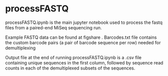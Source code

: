 # processFASTQ

processFASTQ.ipynb is the main jupyter notebook used to process the fastq files from a paired-end MiSeq sequencing run.

Example FASTQ data can be found at figshare <insert link>.
  Barcodes.txt file contains the custom barcode pairs (a pair of barcode sequence per row) needed for demultiplexing
  
Output file at the end of running processFASTQ.ipynb is a .csv file containing unique sequences in the first column, followed by sequence read counts in each of the demultiplexed subsets of the sequences. 
